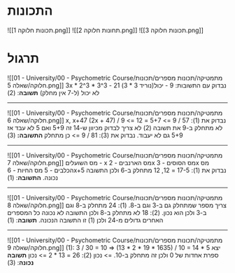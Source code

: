 # התכונות
![[תכונות חלוקה 1.png]]
![[תחונות חלוקה 2.png]]
![[תכונות חלוקה 3.png]]
# תרגול
![[01 - University/00 - Psychometric Course/מתמטיקה/תכונות מספרים/תכונות חלוקה/שאלה 5.png]]
3x * 2^3 * 3^3
נבדוק עם התשובות:
9 - יכול(נוריד 3 * 3)
21 - לא יכול (ל-7 אין מחלק)
**תשובה**: (2)
***
![[01 - University/00 - Psychometric Course/מתמטיקה/תכונות מספרים/תכונות חלוקה/שאלה 6.png]]
x, x+47
(2x + 47) / 9
נבדוק את (1):
57 / 9 => 5+7 = 12 => לא מתחלק ב-9
את תשובה (2) לא צריך לבדוק מכיוון ש-14 זה 5+9 ואם 5 לא עבד אז 5+9 גם לא יעבוד.
נבדוק את (3):
81 / 9 => כן מתחלק
**התשובה:** (3)
***
![[01 - University/00 - Psychometric Course/מתמטיקה/תכונות מספרים/תכונות חלוקה/שאלה 7.png]]
מס השועלים - x
מס הארנבים - 2x
מס הסוסים - 3x
מס הכלבים - 5
מס החיות - 6x+5
נבדוק את (1): 17-5 = 12, 12 מתחלק ב-6 ולכן התשובה נכונה.
**התשובה**: (1)
***
![[01 - University/00 - Psychometric Course/מתמטיקה/תכונות מספרים/תכונות חלוקה/שאלה 8.png]]
צריך מספר שמתחלק גם ב-3 וגם ב-8.
(1): 24 מתחלק ב-8 וגם ב-3 ולכן הוא נכון.
(2): 18 לא מתחלק ב-8 ולכן התשובה לא נכונה
כל המספרים האחרים גדולים מ-24 ולכן (1) זו התשובה הנכונה.
**תשובה**: (1)
***
![[01 - University/00 - Psychometric Course/מתמטיקה/תכונות מספרים/תכונות חלוקה/שאלה 9.png]]
(1): 3 / 30 = 10 => (13 * 2 * 19 * 1635) / 10 = 14 * 5 יצא ספרת אחדות של 0 ולכן זה מתחלק ב-10. => נכון
(2): 26 = 13 * 2 => נכון
**תשובה נכונה**: (3)